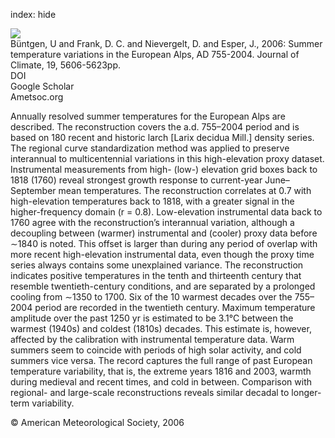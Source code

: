 index: hide

<div class="Citation">
    <div class="Citation-thumb CitationThumb-linked"  data-href="https://doi.org/10.1175/jcli3917.1">
      <img src="https://static.claimspace.cloud/climate-study-static/refs/thumbs/5/Bntgen_et_al_2006-thumb.png" />
    </div>

  <div class="Citation-body">
    <div class="Citation-text">Büntgen, U and Frank, D. C. and Nievergelt, D. and Esper, J., 2006: Summer temperature variations in the European Alps, AD 755-2004. <span class="Article-journal">Journal of Climate, </span><span class="Article-volume">19, </span>5606-5623pp.</div>
    <div class="Citation-links">
      <div class="CitationLink" data-href="https://doi.org/10.1175/jcli3917.1">
        <div class="CitationLink-icon CitationLink-Doi"></div>
        <div class="CitationLink-text">DOI</div>
      </div>
      <div class="CitationLink" data-href="https://scholar.google.com/scholar?q=10.1175/jcli3917.1">
        <div class="CitationLink-icon CitationLink-Scholar"></div>
        <div class="CitationLink-text">Google Scholar</div>
      </div>
      <div class="CitationLink" data-href="http://journals.ametsoc.org/doi/abs/10.1175/JCLI3917.1">
        <div class="CitationLink-icon CitationLink-Publisher"></div>
        <div class="CitationLink-text">Ametsoc.org</div>
      </div>
    </div>
  </div>
</div>

Annually resolved summer temperatures for the European Alps are described. The reconstruction covers the a.d. 755–2004 period and is based on 180 recent and historic larch [Larix decidua Mill.] density series. The regional curve standardization method was applied to preserve interannual to multicentennial variations in this high-elevation proxy dataset. Instrumental measurements from high- (low-) elevation grid boxes back to 1818 (1760) reveal strongest growth response to current-year June–September mean temperatures. The reconstruction correlates at 0.7 with high-elevation temperatures back to 1818, with a greater signal in the higher-frequency domain (r = 0.8). Low-elevation instrumental data back to 1760 agree with the reconstruction’s interannual variation, although a decoupling between (warmer) instrumental and (cooler) proxy data before ∼1840 is noted. This offset is larger than during any period of overlap with more recent high-elevation instrumental data, even though the proxy time series always contains some unexplained variance. The reconstruction indicates positive temperatures in the tenth and thirteenth century that resemble twentieth-century conditions, and are separated by a prolonged cooling from ∼1350 to 1700. Six of the 10 warmest decades over the 755–2004 period are recorded in the twentieth century. Maximum temperature amplitude over the past 1250 yr is estimated to be 3.1°C between the warmest (1940s) and coldest (1810s) decades. This estimate is, however, affected by the calibration with instrumental temperature data. Warm summers seem to coincide with periods of high solar activity, and cold summers vice versa. The record captures the full range of past European temperature variability, that is, the extreme years 1816 and 2003, warmth during medieval and recent times, and cold in between. Comparison with regional- and large-scale reconstructions reveals similar decadal to longer-term variability.

<div class="Citation-copy">
&copy; American Meteorological Society, 2006
</div>